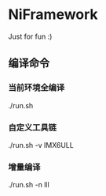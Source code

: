# NiFramework

Just for fun :)

## 编译命令

### 当前环境全编译

./run.sh 

### 自定义工具链

./run.sh -v IMX6ULL

### 增量编译

./run.sh -n lll
